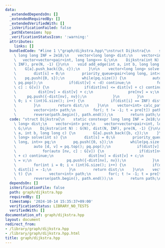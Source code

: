 ```yaml
---
data:
  _extendedDependsOn: []
  _extendedRequiredBy: []
  _extendedVerifiedWith: []
  _isVerificationFailed: false
  _pathExtension: hpp
  _verificationStatusIcon: ':warning:'
  attributes:
    links: []
  bundledCode: "#line 1 \"graph/dijkstra.hpp\"\nstruct Dijkstra{\n    static constexpr\
    \ long long INF = 2e18;\n    vector<long long> dist;\n    vector<int> pre;\n \
    \   vector<vector<pair<int, long long>>> G;\n\n    Dijkstra(int N) : G(N), dist(N,\
    \ INF), pre(N, -1) {}\n\n    void add_edge(int a, int b, long long c) {\n    \
    \    G[a].push_back({b, c});\n    }\n\n    vector<long long> solve(int s) {\n\
    \        dist[s] = 0;\n        priority_queue<pair<long long, int>> pq;\n    \
    \    pq.push({0, s});\n        while(pq.size()) {\n            auto [d, v] = pq.top();\
    \ pq.pop();\n            if(dist[v] < -d) continue;\n            for(auto [nv,\
    \ c] : G[v]) {\n                if(dist[nv] <= dist[v] + c) continue;\n      \
    \          dist[nv] = dist[v] + c;\n                pre[nv] = v;\n           \
    \     pq.push({-dist[nv], nv});\n            }\n        }\n        for(int i =\
    \ 0; i < (int)G.size(); i++) {\n            if(dist[i] == INF) dist[i] = -1;\n\
    \        }\n        return dist;\n    }\n\n    vector<int> calc_path(int t) {\n\
    \        vector<int> path;\n        for(; t != -1; t = pre[t]) path.push_back(t);\n\
    \        reverse(path.begin(), path.end());\n        return path;\n    }\n};\n"
  code: "struct Dijkstra{\n    static constexpr long long INF = 2e18;\n    vector<long\
    \ long> dist;\n    vector<int> pre;\n    vector<vector<pair<int, long long>>>\
    \ G;\n\n    Dijkstra(int N) : G(N), dist(N, INF), pre(N, -1) {}\n\n    void add_edge(int\
    \ a, int b, long long c) {\n        G[a].push_back({b, c});\n    }\n\n    vector<long\
    \ long> solve(int s) {\n        dist[s] = 0;\n        priority_queue<pair<long\
    \ long, int>> pq;\n        pq.push({0, s});\n        while(pq.size()) {\n    \
    \        auto [d, v] = pq.top(); pq.pop();\n            if(dist[v] < -d) continue;\n\
    \            for(auto [nv, c] : G[v]) {\n                if(dist[nv] <= dist[v]\
    \ + c) continue;\n                dist[nv] = dist[v] + c;\n                pre[nv]\
    \ = v;\n                pq.push({-dist[nv], nv});\n            }\n        }\n\
    \        for(int i = 0; i < (int)G.size(); i++) {\n            if(dist[i] == INF)\
    \ dist[i] = -1;\n        }\n        return dist;\n    }\n\n    vector<int> calc_path(int\
    \ t) {\n        vector<int> path;\n        for(; t != -1; t = pre[t]) path.push_back(t);\n\
    \        reverse(path.begin(), path.end());\n        return path;\n    }\n};\n"
  dependsOn: []
  isVerificationFile: false
  path: graph/dijkstra.hpp
  requiredBy: []
  timestamp: '2024-10-14 15:35:37+09:00'
  verificationStatus: LIBRARY_NO_TESTS
  verifiedWith: []
documentation_of: graph/dijkstra.hpp
layout: document
redirect_from:
- /library/graph/dijkstra.hpp
- /library/graph/dijkstra.hpp.html
title: graph/dijkstra.hpp
---
```

